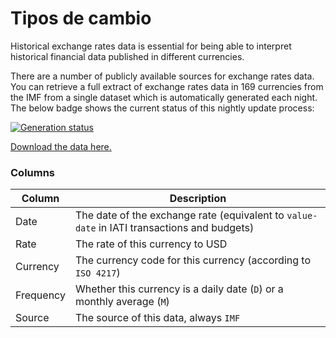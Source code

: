 # Tipos de cambio

Historical exchange rates data is essential for being able to interpret historical financial data published in different currencies.

There are a number of publicly available sources for exchange rates data. You can retrieve a full extract of exchange rates data in 169 currencies from the IMF from a single dataset which is automatically generated each night. The below badge shows the current status of this nightly update process:

[![Generation status](https://github.com/codeforIATI/imf-exchangerates/actions/workflows/pythonapp.yml/badge.svg)](https://github.com/codeforIATI/imf-exchangerates/actions/workflows/pythonapp.yml)

[Download the data here.](https://codeforiati.org/imf-exchangerates/imf_exchangerates.csv)

### Columns

| Column | Description |
| ------ | ----------- |
| Date | The date of the exchange rate (equivalent to `value-date` in IATI transactions and budgets) |
| Rate | The rate of this currency to USD |
| Currency | The currency code for this currency (according to `ISO 4217`) |
| Frequency | Whether this currency is a daily date (`D`) or a monthly average (`M`) |
| Source | The source of this data, always `IMF` |

